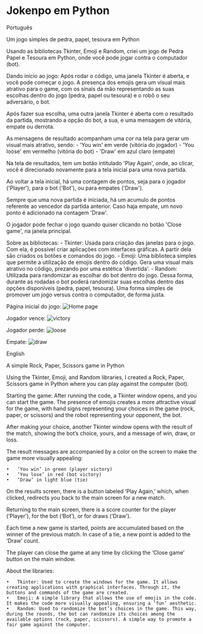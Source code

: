 # Jokenpo em Python

Português

Um jogo simples de pedra, papel, tesoura em Python

Usando as bibliotecas Tkinter, Emoji e Random, criei um jogo de Pedra Papel e Tesoura em Python, onde você pode jogar contra o computador (bot).

Dando início ao jogo:
Após rodar o código, uma janela Tkinter é aberta, e você pode começar o jogo.
A presença dos emojis gera um visual mais atrativo para o game, com os sinais da mão representando as suas escolhas dentro do jogo (pedra, papel ou tesoura) e o robô o seu adversário, o bot.

Após fazer sua escolha, uma outra janela Tkinter é aberta com o resultado da partida, mostrando a opção do bot, a sua, e uma mensagem de vitória, empate ou derrota.

As mensagens de resultado acompanham uma cor na tela para gerar um visual mais atrativo, sendo:
    - 'You win' em verde (vitória do jogador)
    - 'You loose' em vermelho (vitória do bot)
    - 'Draw' em azul claro (empate)

Na tela de resultados, tem um botão intitulado 'Play Again', onde, ao clicar, você é direcionado novamente para a tela inicial para uma nova partida.

Ao voltar a tela inicial, há uma contagem de pontos, seja para o jogador ('Player'), para o bot ('Bot'), ou para empates ('Draw').

Sempre que uma nova partida é iniciada, há um acumulo de pontos referente ao vencedor da partida anterior. Caso haja empate, um novo ponto é adicionado na contagem 'Draw'.

O jogador pode fechar o jogo quando quiser clicando no botão 'Close game', na janela principal.

Sobre as bibliotecas:
    - Tkinter: Usada para criação das janelas para o jogo. Com ela, é possível criar aplicações com interfaces gráficas. A partir dela são criados os botões e comandos do jogo.
    - Emoji: Uma biblioteca simples que permite a utilização de emojis dentro do código. Gera uma visual mais atrativo no código, prezando por uma estética 'divertida'.
    - Random: Utilizada para randomizar as escolhar do bot dentro do jogo. Dessa forma, durante as rodadas o bot poderá randomizar suas escolhas dentro das opções disponíveis (pedra, papel, tesoura). Uma forma simples de promover um jogo versus contra o computador, de forma justa.

Página inicial do jogo:
![Home page](homepage.png)

Jogador vence:
![victory](victory.png)

Jogador perde:
![loose](loose.png)

Empate:
![draw](draw.png)


English

A simple Rock, Paper, Scissors game in Python

Using the Tkinter, Emoji, and Random libraries, I created a Rock, Paper, Scissors game in Python where you can play against the computer (bot).

Starting the game: After running the code, a Tkinter window opens, and you can start the game. The presence of emojis creates a more attractive visual for the game, with hand signs representing your choices in the game (rock, paper, or scissors) and the robot representing your opponent, the bot.

After making your choice, another Tkinter window opens with the result of the match, showing the bot’s choice, yours, and a message of win, draw, or loss.

The result messages are accompanied by a color on the screen to make the game more visually appealing:

	•	‘You win’ in green (player victory)
	•	‘You lose’ in red (bot victory)
	•	‘Draw’ in light blue (tie)

On the results screen, there is a button labeled ‘Play Again,’ which, when clicked, redirects you back to the main screen for a new match.

Returning to the main screen, there is a score counter for the player (‘Player’), for the bot (‘Bot’), or for draws (‘Draw’).

Each time a new game is started, points are accumulated based on the winner of the previous match. In case of a tie, a new point is added to the ‘Draw’ count.

The player can close the game at any time by clicking the ‘Close game’ button on the main window.

About the libraries:

	•	Tkinter: Used to create the windows for the game. It allows creating applications with graphical interfaces. Through it, the buttons and commands of the game are created.
	•	Emoji: A simple library that allows the use of emojis in the code. It makes the code more visually appealing, ensuring a ‘fun’ aesthetic.
	•	Random: Used to randomize the bot’s choices in the game. This way, during the rounds, the bot can randomize its choices among the available options (rock, paper, scissors). A simple way to promote a fair game against the computer.

